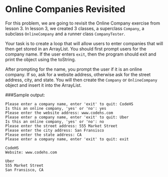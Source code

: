 # Online Companies Revisited
For this problem, we are going to revisit the Online Company exercise from lesson 3. In lesson 3, we created 3 classes, a superclass `Company`, a subclass `OnlineCompany` and a runner class `CompanyTester`. 

Your task is to create a loop that will allow users to enter companies that will then get stored in an ArrayList. You should first prompt users for the company name. If the user enters `exit`, then the program should exit and print the object using the toString.

After prompting for the name, you prompt the user if it is an online company. If so, ask for a website address, otherwise ask for the street address, city, and state. You will then create the `Company` or `OnlineCompany` object and insert it into the ArrayList.

###Sample output:
```
Please enter a company name, enter 'exit' to quit: CodeHS
Is this an online company, 'yes' or 'no': yes
Please enter the website address: www.codehs.com
Please enter a company name, enter 'exit' to quit: Uber
Is this an online company, 'yes' or 'no': no
Please enter the street address: 555 Market Street
Please enter the city address: San Fransisco
Please enter the state address: CA
Please enter a company name, enter 'exit' to quit: exit

CodeHS
Website: www.codehs.com

Uber
555 Market Street
San Fransisco, CA
```
